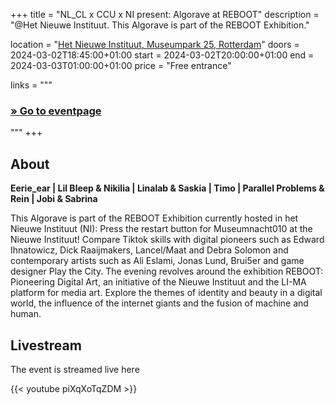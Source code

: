 +++
title       = "NL_CL x CCU x NI present: Algorave at REBOOT"
description = "@Het Nieuwe Instituut. This Algorave is part of the REBOOT Exhibition."

location    = "[Het Nieuwe Instituut, Museumpark 25, Rotterdam](https://www.openstreetmap.org/node/11734474136)"
doors       = 2024-03-02T18:45:00+01:00
start       = 2024-03-02T20:00:00+01:00
end         = 2024-03-03T01:00:00+01:00
price       = "Free entrance"

links = """
  ### [» Go to eventpage ](https://nieuweinstituut.nl/events/museumnacht-2024-reboot-the-night)
"""
+++

<!--more-->

## About

**Eerie_ear | Lil Bleep & Nikilia | Linalab & Saskia | Timo | Parallel Problems & Rein | Jobi & Sabrina**

This Algorave is part of the REBOOT Exhibition currently hosted in het Nieuwe Instituut (NI): Press the restart button for Museumnacht010 at the Nieuwe Instituut! Compare Tiktok skills with digital pioneers such as Edward Ihnatowicz, Dick Raaijmakers, Lancel/Maat and Debra Solomon and contemporary artists such as Ali Eslami, Jonas Lund, Brui5er and game designer Play the City. The evening revolves around the exhibition REBOOT: Pioneering Digital Art, an initiative of the Nieuwe Instituut and the LI-MA platform for media art. Explore the themes of identity and beauty in a digital world, the influence of the internet giants and the fusion of machine and human.

## Livestream

The event is streamed live here

{{< youtube piXqXoTqZDM >}}